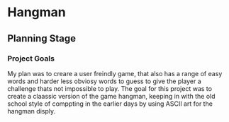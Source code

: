 # **Hangman**

## **Planning Stage**
### Project Goals
My plan was to creare a user freindly game, that also has a range of easy words and harder less obviosy words to guess to give the player a challenge thats not impossible to play. The goal for this project was to create a claassic version of the game hangman, keeping in with the old school style of comppting in the earlier days by using ASCII art for the hangman disply.

